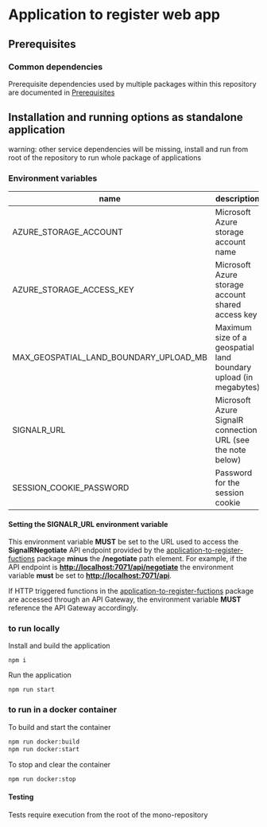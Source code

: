 # Application to register web app

## Prerequisites

### Common dependencies

Prerequisite dependencies used by multiple packages within this repository are documented in [Prerequisites](../../docs/prerequisites.md)

## Installation and running options as standalone application

warning: other service dependencies will be missing, install and run from root of the repository to run whole package of applications

### Environment variables

| name    | description | mandatory |
|---------|-------------|-----------|
| AZURE_STORAGE_ACCOUNT | Microsoft Azure storage account name | Y |
| AZURE_STORAGE_ACCESS_KEY | Microsoft Azure storage account shared access key | Y |
| MAX_GEOSPATIAL_LAND_BOUNDARY_UPLOAD_MB | Maximum size of a geospatial land boundary upload (in megabytes) | Y |
| SIGNALR_URL | Microsoft Azure SignalR connection URL (see the note below) | Y |  
| SESSION_COOKIE_PASSWORD | Password for the session cookie | N |

#### Setting the SIGNALR_URL environment variable

This environment variable **MUST** be set to the URL used to access the **SignalRNegotiate** API endpoint provided by the [application-to-register-fuctions](../application-to-register-functions/)
package **minus** the **/negotiate** path element. For example, if the API endpoint is **<http://localhost:7071/api/negotiate>** the environment variable **must** be set to **<http://localhost:7071/api>**.

If HTTP triggered functions in the [application-to-register-fuctions](../application-to-register-functions/) package are accessed through an API Gateway, the environment variable **MUST** reference
the API Gateway accordingly.

### to run locally

Install and build the application

`npm i`

Run the application

`npm run start`

### to run in a docker container

To build and start the container

```bash
npm run docker:build
npm run docker:start
```

To stop and clear the container

```bash
npm run docker:stop
```

#### Testing

Tests require execution from the root of the mono-repository
